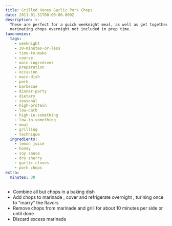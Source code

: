 ```yaml
---
title: Grilled Honey Garlic Pork Chops
date: 2011-01-31T00:00:00.000Z
description: >-
  These are perfect for a quick weeknight meal, as well as get togethers. 
  marinating chops overnight not included in prep time.
taxonomies:
  tags:
    - weeknight
    - 30-minutes-or-less
    - time-to-make
    - course
    - main-ingredient
    - preparation
    - occasion
    - main-dish
    - pork
    - barbecue
    - dinner-party
    - dietary
    - seasonal
    - high-protein
    - low-carb
    - high-in-something
    - low-in-something
    - meat
    - grilling
    - technique
  ingredients:
    - lemon juice
    - honey
    - soy sauce
    - dry sherry
    - garlic cloves
    - pork chops
extra:
  minutes: 30
---
```

 - Combine all but chops in a baking dish
 - Add chops to marinade , cover and refrigerate overnight , turining once to "marry" the flavors
 - Remove chops from marinade and grill for about 10 minutes per side or until done
 - Discard excess marinade
